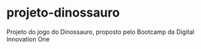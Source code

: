 # projeto-dinossauro
Projeto do jogo do Dinossauro, proposto pelo Bootcamp da Digital Innovation One
